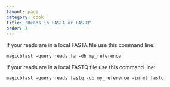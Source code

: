 ```yaml
---
layout: page
category: cook
title: "Reads in FASTA or FASTQ"
order: 3
---
```


If your reads are in a local FASTA file use this command line:

```
magicblast -query reads.fa -db my_reference
```

If your reads are in a local FASTQ file use this command line:

```
magicblast -query reads.fastq -db my_reference -infmt fastq
```
